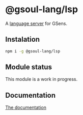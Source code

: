 # @gsoul-lang/lsp

A [language server](https://microsoft.github.io/language-server-protocol/) for GSens.

## Instalation

```bash
npm i -g @gsoul-lang/lsp
```

## Module status

This module is a work in progress.

## Documentation

[The documentation](https://github.com/darquezt/gsens-lang#readme)
